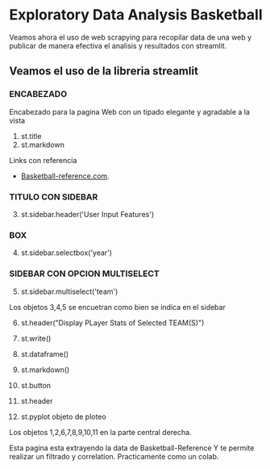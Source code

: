 # Exploratory Data Analysis Basketball
Veamos ahora el uso de web scrapying para recopilar data de una web y
publicar de manera efectiva el analisis y resultados con streamlit.

## Veamos el uso de la libreria **streamlit**

### ENCABEZADO
Encabezado para la pagina Web con un tipado elegante y agradable a la vista

1. st.title
2. st.markdown

Links con referencia
* [Basketball-reference.com](https://www.basketball-reference.com/).


### TITULO  CON **SIDEBAR**
3. st.sidebar.header('User Input Features')

### BOX
4. st.sidebar.selectbox('year')

###  SIDEBAR CON OPCION MULTISELECT
5. st.sidebar.multiselect('team')

Los objetos 3,4,5 se encuetran como bien se indica en el sidebar

6. st.header("Display PLayer Stats of Selected TEAM(S)")

7. st.write()

8. st.dataframe()

9. st.markdown()

10. st.button

11. st.header

12. st.pyplot objeto de ploteo

Los objetos 1,2,6,7,8,9,10,11 en la parte central derecha.

Esta pagina esta extrayendo la data de Basketball-Reference
Y te permite realizar un filtrado y correlation. Practicamente como un colab.

